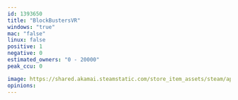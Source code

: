 ```yaml
---
id: 1393650
title: "BlockBustersVR"
windows: "true"
mac: "false"
linux: false
positive: 1
negative: 0
estimated_owners: "0 - 20000"
peak_ccu: 0

image: https://shared.akamai.steamstatic.com/store_item_assets/steam/apps/1393650/header.jpg?t=1605619185
opinions:
---
```

